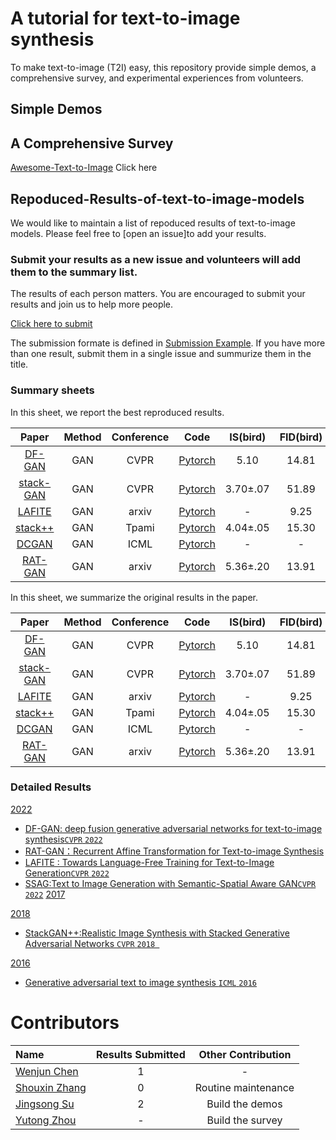 
# A tutorial for text-to-image synthesis
To make text-to-image (T2I) easy, this repository  provide simple demos, a comprehensive survey, and experimental experiences from volunteers. 
## Simple Demos

## A Comprehensive Survey
[Awesome-Text-to-Image](https://github.com/Yutong-Zhou-cv/Awesome-Text-to-Image) Click here

## Repoduced-Results-of-text-to-image-models

We would like to maintain a list of repoduced results of text-to-image models. Please feel free to [open an issue]to add your results.

### Submit your results as a new issue and volunteers will add them to the summary list.
The results of each person matters. You are encouraged to submit your results and join us to help more people.

[Click here to submit](https://github.com/senmaoy/Repoduced-Results-of-text-to-image-models/issues/new/choose)

The submission formate is defined in [Submission Example](https://github.com/senmaoy/Repoduced-Results-of-text-to-image-models/issues/1). If you have more than one result, submit them in a single issue and summurize them in the title.



### <a name="list">Summary sheets</a>
In this sheet, we report the best reproduced results.

|    Paper    |  Method  |  Conference  |  Code |  IS(bird) | FID(bird)|IS(COCO) |FID(COCO)|IS(flower) |FID(flower)|
|   :------:  | :------:  | :------: | :------: |:------: |:------: |:------: |:------: |:------: |:------: |
| [DF-GAN]() | GAN | CVPR| [Pytorch](https://github.com/Hzzone/DeepClustering.SSL) | 5.10 | 14.81 |- |   19.32   |     -      |      -      |
| [stack-GAN]() | GAN | CVPR| [Pytorch](https://github.com/Hzzone/DeepClustering.SSL) | 3.70±.07 | 51.89 |8.45±.03 |   74.05   |  3.20±.01  |55.28|
| [LAFITE]() | GAN | arxiv| [Pytorch](https://github.com/Hzzone/DeepClustering.SSL) | - | 9.25 |- |  -   |- |-|
| [stack++]() | GAN | Tpami| [Pytorch](https://github.com/Hzzone/DeepClustering.SSL) | 4.04±.05 | 15.30 |8.30±.10 |   81.59   |3.26±.01 |48.68|
| [DCGAN]() | GAN | ICML| [Pytorch](https://github.com/Hzzone/DeepClustering.SSL) | - | - |    -     |-|- |-|
| [RAT-GAN]() | GAN | arxiv| [Pytorch](https://github.com/Hzzone/DeepClustering.SSL) | 5.36±.20 | 13.91 |- |   14.60   |4.09 |-|


In this sheet, we summarize the original results in the paper.

|    Paper    |  Method  |  Conference  |  Code |  IS(bird) | FID(bird)|IS(COCO) |FID(COCO)|IS(flower) |FID(flower)|
|   :------:  | :------:  | :------: | :------: |:------: |:------: |:------: |:------: |:------: |:------: |
| [DF-GAN]() | GAN | CVPR| [Pytorch](https://github.com/Hzzone/DeepClustering.SSL) | 5.10 | 14.81 |- |   19.32   |     -      |      -      |
| [stack-GAN]() | GAN | CVPR| [Pytorch](https://github.com/Hzzone/DeepClustering.SSL) | 3.70±.07 | 51.89 |8.45±.03 |   74.05   |  3.20±.01  |55.28|
| [LAFITE]() | GAN | arxiv| [Pytorch](https://github.com/Hzzone/DeepClustering.SSL) | - | 9.25 |- |  -   |- |-|
| [stack++]() | GAN | Tpami| [Pytorch](https://github.com/Hzzone/DeepClustering.SSL) | 4.04±.05 | 15.30 |8.30±.10 |   81.59   |3.26±.01 |48.68|
| [DCGAN]() | GAN | ICML| [Pytorch](https://github.com/Hzzone/DeepClustering.SSL) | - | - |    -     |-|- |-|
| [RAT-GAN]() | GAN | arxiv| [Pytorch](https://github.com/Hzzone/DeepClustering.SSL) | 5.36±.20 | 13.91 |- |   14.60   |4.09 |-|

### <a name="Result List">Detailed Results</a>


 <a href="#2022">2022</a>
 - [DF-GAN: deep fusion generative adversarial networks for text-to-image synthesis`CVPR` `2022`](https://github.com/senmaoy/Easy-Text-to-Image/blob/main/Reproduce/DFGAN.json) 
 - [RAT-GAN：Recurrent Affine Transformation for Text-to-image Synthesis](https://github.com/Cwj1212) 
 - [LAFITE : Towards Language-Free Training for Text-to-Image Generation`CVPR` `2022`](https://github.com/senmaoy/Easy-Text-to-Image/blob/main/Reproduce/LAFITE.json) 
 - [SSAG:Text to Image Generation with Semantic-Spatial Aware GAN`CVPR` `2022`](https://github.com/senmaoy/Easy-Text-to-Image/blob/main/Reproduce/SSA-GAN.json)
<a href="#2017">2017</a>


<a href="#2018">2018</a>

- [StackGAN++:Realistic Image Synthesis with Stacked Generative Adversarial Networks `CVPR` `2018 `](https://github.com/senmaoy/Easy-Text-to-Image/blob/main/Reproduce/AttnGAN.json)


 <a href="#2016">2016</a>
 - [Generative adversarial text to image synthesis  `ICML` `2016`](https://github.com/senmaoy/Easy-Text-to-Image/blob/main/Reproduce/Generative%20text-to-image%20synthesis.json)


# Contributors

|    Name   |  Results Submitted  |  Other Contribution |
|  :---------  | :------: | :------: |
| [Wenjun Chen](https://github.com/Cwj1212)  | 1 | -|
| [Shouxin Zhang](https://github.com/secularism)  | 0 | Routine maintenance |
| [Jingsong Su](https://github.com/Heavenhjs) | 2 | Build the demos |
| [Yutong Zhou](https://github.com/Yutong-Zhou-cv)  | - | Build the survey|





